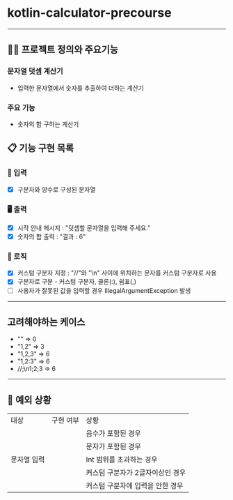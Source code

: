 # kotlin-calculator-precourse

<hr style="border: 1.5px solid white;">

## 🧑‍💻 프로젝트 정의와 주요기능

### 문자열 덧셈 계산기

- 입력한 문자열에서 숫자를 추출하여 더하는 계산기

### 주요 기능

- 숫자의 합 구하는 계산기

## 📋 기능 구현 목록

### 🙋 입력

- [X] 구분자와 양수로 구성된 문자열


### 🖥 출력

- [X] 시작 안내 메시지 : "덧셈할 문자열을 입력해 주세요."
- [X] 숫자의 합 출력 : "결과 : 6"

### 🌈 로직

- [X] 커스텀 구분자 지정 : "//"와 "\n" 사이에 위치하는 문자를 커스텀 구분자로 사용
- [X] 구분자로 구분 - 커스텀 구분자, 클론(:), 쉼표(,)
- [ ] 사용자가 잘못된 값을 입력할 경우 IllegalArgumentException 발생

<hr style="border: 1px solid white;">

## 고려해야하는 케이스 
- "" => 0
- "1,2" => 3
- "1,2,3" => 6
- "1,2:3" => 6
- //;\n1;2;3 => 6

<hr style="border: 1px solid white;">

## 🚫 예외 상황
<table>
   <tr>
      <td>대상</td>
      <td>구현 여부</td>
      <td>상황</td>
   </tr>
    <tr>
      <td rowspan="5">문자열 입력</td>
      <td></td>
      <td>음수가 포함된 경우</td>
    </tr>
    <tr>
      <td></td>
      <td>문자가 포함된 경우</td>
    </tr>
  <tr>
      <td></td>
      <td>Int 범위를 초과하는 경우</td>
    </tr>
    <tr>
      <td></td>
      <td>커스텀 구분자가 2글자이상인 경우</td>
    </tr>
   <tr>
      <td></td>
      <td>커스텀 구분자에 입력을 안한 경우</td>
    </tr>
</table>
